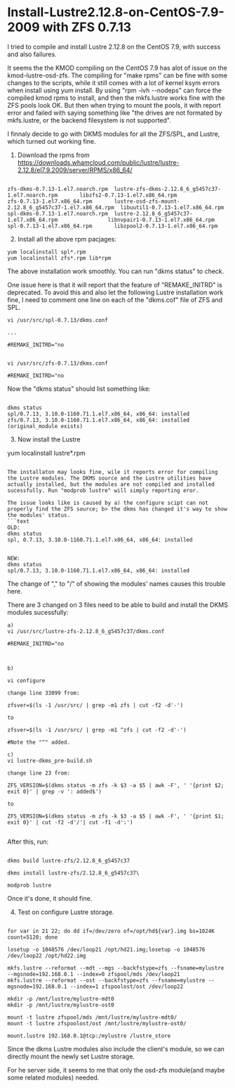 # Install-Lustre2.12.8-on-CentOS-7.9-2009 with ZFS 0.7.13


I tried to compile and install Lustre 2.12.8 on the CentOS 7.9, with success and also failures.

It seems the the KMOD compiling on the CentOS 7.9 has alot of issue on the kmod-lustre-osd-zfs. The compiling for  "make rpms" can be fine with 
some changes to the scripts, while it still comes with a lot of kernel ksym errors when install using yum install. By using "rpm -ivh --nodeps" can 
force the compiled kmod rpms to install, and then the mkfs.lustre works fine with the ZFS pools look OK. But then when trying to mount the pools, it with 
report error and failed with saying something like "the drives are not formated by mkfs.lustre, or the backend filesystem is not supported".

I finnaly decide to go with DKMS modules for all the ZFS/SPL, and Lustre, which turned out working fine.

1. Download the rpms from https://downloads.whamcloud.com/public/lustre/lustre-2.12.8/el7.9.2009/server/RPMS/x86_64/

```text

zfs-dkms-0.7.13-1.el7.noarch.rpm  lustre-zfs-dkms-2.12.8_6_g5457c37-1.el7.noarch.rpm       libzfs2-0.7.13-1.el7.x86_64.rpm
zfs-0.7.13-1.el7.x86_64.rpm       lustre-osd-zfs-mount-2.12.8_6_g5457c37-1.el7.x86_64.rpm  libuutil1-0.7.13-1.el7.x86_64.rpm
spl-dkms-0.7.13-1.el7.noarch.rpm  lustre-2.12.8_6_g5457c37-1.el7.x86_64.rpm                libnvpair1-0.7.13-1.el7.x86_64.rpm
spl-0.7.13-1.el7.x86_64.rpm       libzpool2-0.7.13-1.el7.x86_64.rpm

```

2. Install all the above rpm pacjages:

```text
yum localinstall spl*.rpm
yum localinstall zfs*.rpm lib*rpm
```
The above installation work smoothly. You can run "dkms status" to check.

One issue here is that it will report that the feature of "REMAKE_INITRD" is deprecated. To avoid this and also let the following Lustre installation 
work fine, I need to comment one line on each of the "dkms.cof" file of ZFS and SPL.
```text
vi /usr/src/spl-0.7.13/dkms.conf

...

#REMAKE_INITRD="no


vi /usr/src/zfs-0.7.13/dkms.conf

#REMAKE_INITRD="no

```
Now the "dkms status" should list something like:

```text

dkms status
spl/0.7.13, 3.10.0-1160.71.1.el7.x86_64, x86_64: installed
zfs/0.7.13, 3.10.0-1160.71.1.el7.x86_64, x86_64: installed (original_module exists)

```

3. Now install the Lustre

yum localinstall lustre*.rpm
 ```
 
 The installaton may looks fine, wile it reports error for compiling the Lustre modules. The DKMS source and the Lustre utilities have 
 actually installed, but the modules are not compiled and installed sucessfully. Run "modprob lustre" will simply reporting eror.
 
 The issue looks like is caused by a) the configure scipt can not properly find the ZFS source; b> the dkms has changed it's way to show the modules' status.
 ```text
 OLD:
 dkms status
spl, 0.7.13, 3.10.0-1160.71.1.el7.x86_64, x86_64: installed
 
 
 NEW:
 dkms status
spl/0.7.13, 3.10.0-1160.71.1.el7.x86_64, x86_64: installed
 
 ```
 The change of "," to "/" of showing the modules' names causes this trouble here.
 
 There are 3 changed on 3 files need to be able to build and install the DKMS modules sucessfully:
 ```text
 a)
 vi /usr/src/lustre-zfs-2.12.8_6_g5457c37/dkms.conf

#REMAKE_INITRD="no



b)

vi configure

change line 33099 from:

zfsver=$(ls -1 /usr/src/ | grep -m1 zfs | cut -f2 -d'-')

to 

zfsver=$(ls -1 /usr/src/ | grep -m1 ^zfs | cut -f2 -d'-')

#Note the "^" added.

c)
vi lustre-dkms_pre-build.sh

change line 23 from:

ZFS_VERSION=$(dkms status -m zfs -k $3 -a $5 | awk -F', ' '{print $2; exit 0}' | grep -v ': added$')

to

ZFS_VERSION=$(dkms status -m zfs -k $3 -a $5 | awk -F', ' '{print $1; exit 0}' | cut -f2 -d'/'| cut -f1 -d':')


```
 
 After this, run:
 
 ```text
 
 dkms build lustre-zfs/2.12.8_6_g5457c37
 
 dkms install lustre-zfs/2.12.8_6_g5457c37\
 
 modprob lustre
 
 ```
 
 Once it's done, it should fine.
 
 4. Test on configure Lustre storage.
 
 ```text
 
for var in 21 22; do dd if=/dev/zero of=/opt/hd${var}.img bs=1024K count=5120; done
 
losetup -o 1048576 /dev/loop21 /opt/hd21.img;losetup -o 1048576 /dev/loop22 /opt/hd22.img
 
mkfs.lustre --reformat --mdt --mgs --backfstype=zfs --fsname=mylustre --mgsnode=192.168.0.1 --index=0 zfspool/mds /dev/loop21
mkfs.lustre --reformat --ost --backfstype=zfs --fsname=mylustre --mgsnode=192.168.0.1 --index=1 zfspoolost/ost /dev/loop22
 
mkdir -p /mnt/lustre/mylustre-mdt0
mkdir -p /mnt/lustre/mylustre-ost0

mount -t lustre zfspool/mds /mnt/lustre/mylustre-mdt0/
mount -t lustre zfspoolost/ost /mnt/lustre/mylustre-ost0/

mount.lustre 192.168.0.1@tcp:/mylustre /lustre_store
 ```
 
 Since the dkms Lustre modules also include the client's module, so we can directly mount the newly set Lustre storage. 
 
 For he server side, it seems to me that only the osd-zfs module(and maybe some related modules) needed.
 
 
 
 
